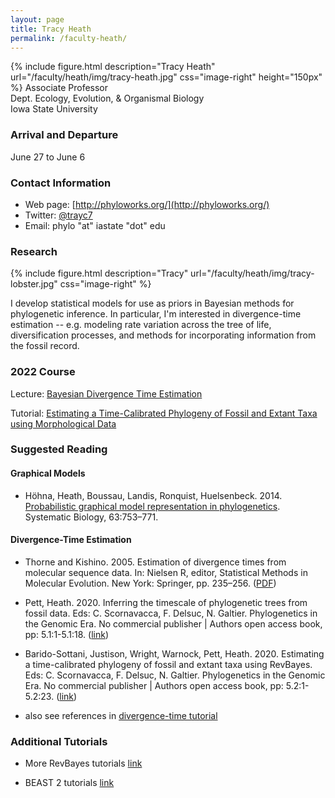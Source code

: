 ```yaml
---
layout: page
title: Tracy Heath
permalink: /faculty-heath/
---
```

{% include figure.html description="Tracy Heath" url="/faculty/heath/img/tracy-heath.jpg" css="image-right" height="150px" %}
Associate Professor<br/>
Dept. Ecology, Evolution, & Organismal Biology<br/>
Iowa State University

### Arrival and Departure

June 27 to June 6

### Contact Information

* Web page: [http://phyloworks.org/](http://phyloworks.org/)
* Twitter: [@trayc7](https://twitter.com/trayc7)
* Email: phylo "at" iastate "dot" edu

### Research
{% include figure.html description="Tracy" url="/faculty/heath/img/tracy-lobster.jpg" css="image-right" %}

I develop statistical models for use as priors in Bayesian methods for phylogenetic inference. In particular, I'm interested in divergence-time estimation -- e.g. modeling rate variation across the tree of life, diversification processes, and methods for incorporating information from the fossil record. 

### 2022 Course

Lecture: [Bayesian Divergence Time Estimation](https://figshare.com/articles/presentation/Bayesian_Divergence-Time_Estimation_Lecture/6849005)

Tutorial: [Estimating a Time-Calibrated Phylogeny of Fossil and Extant Taxa using Morphological Data](https://revbayes.github.io/tutorials/fbd_simple/)

### Suggested Reading

#### Graphical Models
* Höhna, Heath, Boussau, Landis, Ronquist, Huelsenbeck. 2014. [Probabilistic graphical model representation in phylogenetics](https://doi.org/10.1093/sysbio/syu039). Systematic Biology, 63:753–771.

#### Divergence-Time Estimation

* Thorne and Kishino. 2005. Estimation of divergence times from molecular sequence data. In: Nielsen R, editor, Statistical Methods in Molecular Evolution. New York: Springer, pp. 235–256. ([PDF](ftp://statgen.ncsu.edu/pub/thorne/mypapers/clockreview1215wfigs.pdf))

* Pett, Heath. 2020. Inferring the timescale of phylogenetic trees from fossil data. Eds: C. Scornavacca, F. Delsuc, N. Galtier. Phylogenetics in the Genomic Era. No commercial publisher | Authors open access book, pp: 5.1:1-5.1:18. ([link](https://hal.inria.fr/PGE/hal-02536361))

* Barido-Sottani, Justison, Wright, Warnock, Pett, Heath. 2020. Estimating a time-calibrated phylogeny of fossil and extant taxa using RevBayes. Eds: C. Scornavacca, F. Delsuc, N. Galtier. Phylogenetics in the Genomic Era. No commercial publisher | Authors open access book, pp: 5.2:1-5.2:23. ([link](https://hal.inria.fr/PGE/hal-02536394))

* also see references in [divergence-time tutorial](https://revbayes.github.io/tutorials/fbd_simple/)

### Additional Tutorials

* More RevBayes tutorials [link](https://revbayes.github.io/tutorials/)

* BEAST 2 tutorials [link](https://taming-the-beast.org/tutorials/)


